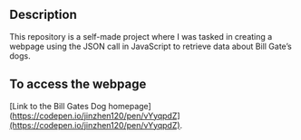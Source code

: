 ## Description

This repository is a self-made project where I was tasked in creating a webpage using the JSON call in JavaScript to retrieve data about Bill Gate’s dogs.

## To access the webpage

[Link to the Bill Gates Dog homepage](https://codepen.io/jinzhen120/pen/vYyqpdZ](https://codepen.io/jinzhen120/pen/vYyqpdZ).

